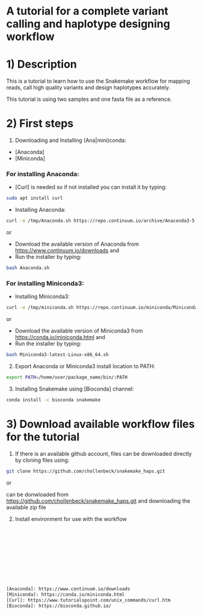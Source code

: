 # A tutorial for a complete variant calling and haplotype designing workflow


# 1) Description

This is a tutorial to learn how to use the Snakemake workflow for mapping reads, call high quality variants and design haplotypes accurately. 

This tutorial is using two samples and one fasta file as a reference.

# 2) First steps

1. Downloading and Installing (Ana|mini)conda:
- [Anaconda]
- [Miniconda]

### For installing Anaconda:

- [Curl] is needed so if not installed you can install it by typing:
```sh
sudo apt install curl	
```
	
- Installing Anaconda:
```sh
curl -o /tmp/Anaconda.sh https://repo.continuum.io/archive/Anaconda3-5.1.0-Linux-x86_64.sh && bash /tmp/Anaconda.sh
```

or

- Download the available version of Anaconda from https://www.continuum.io/downloads
and
- Run the installer by typing:
```sh
bash Anaconda.sh
```

### For installing Miniconda3:

- Installing Miniconda3:
```sh
curl -o /tmp/miniconda.sh https://repo.continuum.io/miniconda/Miniconda3-latest-Linux-x86_64.sh && bash /tmp/miniconda.sh
```
or

- Download the available version of Miniconda3 from https://conda.io/miniconda.html
and
- Run the installer by typing:
```sh
bash Miniconda3-latest-Linux-x86_64.sh
```

2. Export Anaconda or Miniconda3 install location to PATH:
```sh
export PATH=/home/user/package_name/bin/:PATH
```

3. Installing Snakemake using [Bioconda] channel:
```sh
conda install -c bioconda snakemake
```
	
 # 3) Download available workflow files for the tutorial
 
 1. If there is an available github account, files can be downloaded directly by cloning files using:
 ```sh
 git clone https://github.com/chollenbeck/snakemake_haps.git
 ```
 or
 
 can be donwloaded from https://github.com/chollenbeck/snakemake_haps.git and downloading the available zip file
 
 
 2. Install environment for use with the workflow
 
 
 ```sh
 
	

	
	






[Anaconda]: https://www.continuum.io/downloads
[Miniconda]: https://conda.io/miniconda.html
[Curl]: https://www.tutorialspoint.com/unix_commands/curl.htm 
[Bioconda]: https://bioconda.github.io/
